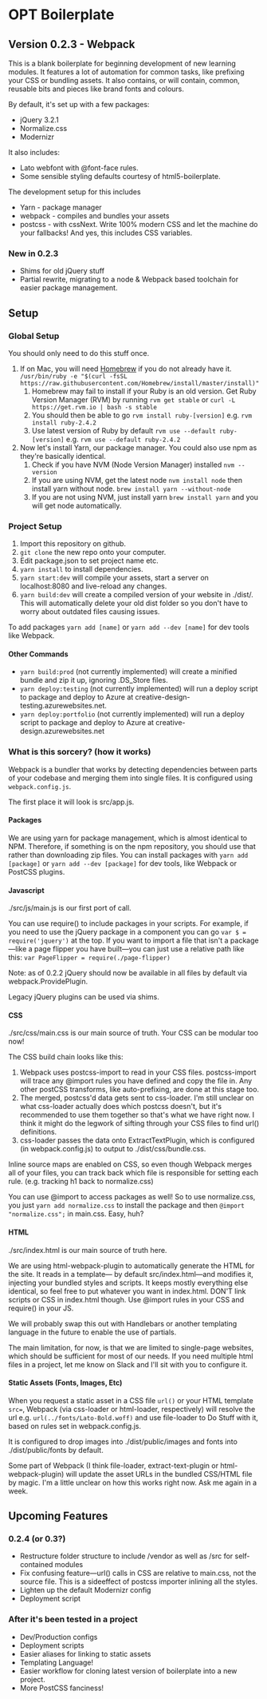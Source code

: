 # OPT Boilerplate
## Version 0.2.3 - Webpack

This is a blank boilerplate for beginning development of new learning modules. It features a lot of automation for common tasks, like prefixing your CSS or bundling assets. It also contains, or will contain, common, reusable bits and pieces like brand fonts and colours. 

By default, it's set up with a few packages: 

- jQuery 3.2.1
- Normalize.css
- Modernizr

It also includes:

- Lato webfont with @font-face rules. 
- Some sensible styling defaults courtesy of html5-boilerplate. 

The development setup for this includes 

- Yarn - package manager
- webpack - compiles and bundles your assets 
- postcss - with cssNext. Write 100% modern CSS and let the machine do your fallbacks! And yes, this includes CSS variables. 

### New in 0.2.3
- Shims for old jQuery stuff
- Partial rewrite, migrating to a node & Webpack based toolchain for easier package management. 


## Setup
### Global Setup
You should only need to do this stuff once. 

1. If on Mac, you will need [Homebrew](https://brew.sh/) if you do not already have it. `/usr/bin/ruby -e "$(curl -fsSL https://raw.githubusercontent.com/Homebrew/install/master/install)"` 
   1. Homebrew may fail to install if your Ruby is an old version. Get Ruby Version Manager (RVM) by running `rvm get stable` or `curl -L https://get.rvm.io | bash -s stable` 
   2. You should then be able to go `rvm install ruby-[version]` e.g. `rvm install ruby-2.4.2` 
   3. Use latest version of Ruby by default `rvm use --default ruby-[version]` e.g. `rvm use --default ruby-2.4.2`
2. Now let's install Yarn, our package manager. You could also use npm as they're basically identical.
   1. Check if you have NVM (Node Version Manager) installed `nvm --version`
   2. If you are using NVM, get the latest node `nvm install node` then install yarn without node. `brew install yarn --without-node`
   3. If you are not using NVM, just install yarn `brew install yarn` and you will get node automatically.

### Project Setup
1. Import this repository on github.
2. `git clone` the new repo onto your computer.
3. Edit package.json to set project name etc. 
4. `yarn install` to install dependencies. 
5. `yarn start:dev` will compile your assets, start a server on localhost:8080 and live-reload any changes. 
6. `yarn build:dev` will create a compiled version of your website in ./dist/. This will automatically delete your old dist folder so you don't have to worry about outdated files causing issues. 

To add packages `yarn add [name]` or `yarn add --dev [name]` for dev tools like Webpack. 

#### Other Commands
- `yarn build:prod` (not currently implemented) will create a minified bundle and zip it up, ignoring .DS_Store files. 
- `yarn deploy:testing` (not currently implemented) will run a deploy script to package and deploy to Azure at creative-design-testing.azurewebsites.net.
- `yarn deploy:portfolio` (not currently implemented) will run a deploy script to package and deploy to Azure at creative-design.azurewebsites.net 


### What is this sorcery? (how it works)
Webpack is a bundler that works by detecting dependencies between parts of your codebase and merging them into single files. It is configured using `webpack.config.js`. 

The first place it will look is src/app.js. 

#### Packages
We are using yarn for package management, which is almost identical to NPM. Therefore, if something is on the npm repository, you should use that rather than downloading zip files. You can install packages with `yarn add [package]` or `yarn add --dev [package]` for dev tools, like Webpack or PostCSS plugins. 

#### Javascript
./src/js/main.js is our first port of call. 

You can use require() to include packages in your scripts. For example, if you need to use the jQuery package in a component you can go `var $ = require('jquery')` at the top. If you want to import a file that isn't a package—like a page flipper you have built—you can just use a relative path like this: `var PageFlipper = require(./page-flipper)` 

Note: as of 0.2.2 jQuery should now be available in all files by default via webpack.ProvidePlugin. 

Legacy jQuery plugins can be used via shims. 


#### CSS 
./src/css/main.css is our main source of truth. Your CSS can be modular too now!

The CSS build chain looks like this:

1. Webpack uses postcss-import to read in your CSS files. postcss-import will trace any @import rules you have defined and copy the file in. Any other postCSS transforms, like auto-prefixing, are done at this stage too.
2. The merged, postcss'd data gets sent to css-loader. I'm still unclear on what css-loader actually does which postcss doesn't, but it's recommended to use them together so that's what we have right now. I think it might do the legwork of sifting through your CSS files to find url() definitions. 
3. css-loader passes the data onto ExtractTextPlugin, which is configured (in webpack.config.js) to output to ./dist/css/bundle.css. 

Inline source maps are enabled on CSS, so even though Webpack merges all of your files, you can track back which file is responsible for setting each rule. (e.g. tracking h1 back to normalize.css)

You can use @import to access packages as well! So to use normalize.css, you just `yarn add normalize.css` to install the package and then `@import "normalize.css";` in main.css. Easy, huh? 

#### HTML
./src/index.html is our main source of truth here. 

We are using html-webpack-plugin to automatically generate the HTML for the site. It reads in a template— by default src/index.html—and modifies it, injecting your bundled styles and scripts. It keeps mostly everything else identical, so feel free to put whatever you want in index.html. DON'T link scripts or CSS in index.html though. Use @import rules in your CSS and require() in your JS. 

We will probably swap this out with Handlebars or another templating language in the future to enable the use of partials. 

The main limitation, for now, is that we are limited to single-page websites, which should be sufficient for most of our needs. If you need multiple html files in a project, let me know on Slack and I'll sit with you to configure it. 

#### Static Assets (Fonts, Images, Etc)
When you request a static asset in a CSS file `url()` or your HTML template `src=`, Webpack (via css-loader or html-loader, respectively) will resolve the url e.g. `url(../fonts/Lato-Bold.woff)` and use file-loader to Do Stuff with it, based on rules set in webpack.config.js. 

It is configured to drop images into ./dist/public/images and fonts into ./dist/public/fonts by default. 

Some part of Webpack (I think file-loader, extract-text-plugin or html-webpack-plugin) will update the asset URLs in the bundled CSS/HTML file by magic. I'm a little unclear on how this works right now. Ask me again in a week. 


## Upcoming Features
### 0.2.4 (or 0.3?)
- Restructure folder structure to include /vendor as well as /src for self-contained modules
- Fix confusing feature—url() calls in CSS are relative to main.css, not the source file. This is a sideeffect of postcss importer inlining all the styles. 
- Lighten up the default Modernizr config 
- Deployment script

### After it's been tested in a project 
- Dev/Production configs
- Deployment scripts
- Easier aliases for linking to static assets 
- Templating Language! 
- Easier workflow for cloning latest version of boilerplate into a new project. 
- More PostCSS fanciness! 
